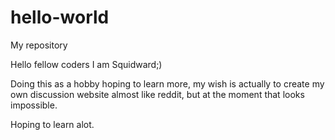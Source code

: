# hello-world
My repository

Hello fellow coders I am Squidward;)

Doing this as a hobby hoping to learn more, my wish is actually to create
my own discussion website almost like reddit, but at the moment that looks impossible.

Hoping to learn alot.
